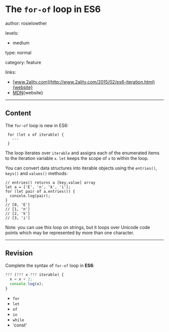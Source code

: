 # The `for-of` loop in ES6
author: rosielowther

levels:

  - medium

type: normal

category: feature

links:

  - [www.2ality.com](http://www.2ality.com/2015/02/es6-iteration.html){website}
  - [MDN](https://developer.mozilla.org/en-US/docs/Web/JavaScript/Reference/Statements/for...of){website}

---
## Content

The `for-of` loop is new in ES6:
```
 for (let x of iterable) {
   ···
 }
```
The loop iterates over `iterable` and assigns each of the enumerated items to the iteration variable `x`. `let` keeps the scope of `x` to within the loop.

You can convert data structures into iterable objects using the `entries()`, `keys()` and `values()` methods:
```
// entries() returns a [key,value] array
let a = ['E', 'n', 'k', 'i'];
for (let pair of a.entries()) {
  console.log(pair);
}
// [0, 'E']
// [1, 'n']
// [2, 'k']
// [3, 'i']
```

Note: you can use this loop on strings, but it loops over Unicode code points which may be represented by more than one character.

---
## Revision

Complete the syntax of `for-of` loop in **ES6**:
```javascript
??? (??? x ??? iterable) {
  x = x + 2;
  console.log(x);
}
```

* `for`
* `let`
* `of`
* `in`
* `while`
* 'const'
